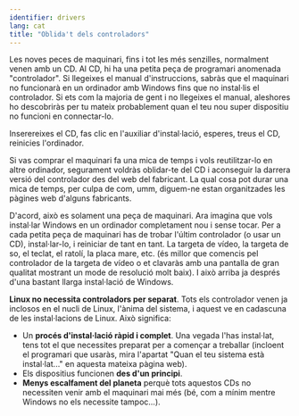 ```yaml
---
identifier: drivers
lang: cat
title: "Oblida't dels controladors"
---
```


Les noves peces de maquinari, fins i tot les més senzilles, normalment venen amb un CD. Al CD, hi ha una petita peça de programari anomenada "controlador". Si llegeixes el manual d'instruccions, sabràs que el maquinari no funcionarà en un ordinador amb Windows fins que no instal·lis el controlador. Si ets com la majoria de gent i no llegeixes el manual, aleshores ho descobriràs per tu mateix probablement quan el teu nou super dispositiu no funcioni en connectar-lo.

Inserereixes el CD, fas clic en l'auxiliar d'instal·lació, esperes, treus el CD, reinicies l'ordinador.

Si vas comprar el maquinari fa una mica de temps i vols reutilitzar-lo en altre ordinador, segurament voldràs oblidar-te del CD i aconseguir la darrera versió del controlador des del web del fabricant. La qual cosa pot durar una mica de temps, per culpa de com, umm, diguem-ne estan organitzades les pàgines web d'alguns fabricants.

D'acord, això es solament una peça de maquinari. Ara imagina que vols instal·lar Windows en un ordinador completament nou i sense tocar. Per a cada petita peça de maquinari has de trobar l'últim controlador (o usar un CD), instal·lar-lo, i reiniciar de tant en tant. La targeta de vídeo, la targeta de so, el teclat, el ratolí, la placa mare, etc. (és millor que comencis pel controlador de la targeta de vídeo o et clavaràs amb una pantalla de gran qualitat mostrant un mode de resolució molt baix). I això arriba ja després d'una bastant llarga instal·lació de Windows.

<b>Linux no necessita controladors per separat</b>. Tots els controlador venen ja inclosos en el nucli de Linux, l'ànima del sistema, i aquest ve en cadascuna de les instal·lacions de Linux. Això significa:

<ul>
<li>Un <b>procés d'instal·lació ràpid i complet</b>. Una vegada l'has instal·lat, tens tot el que necessites preparat per a començar a treballar (incloent el programari que usaràs, mira l'apartat "Quan el teu sistema està instal·lat..." en aquesta mateixa pàgina web).</li>
<li>Els dispositius funcionen <b>des d'un principi</b>.</li>
<li><b>Menys escalfament del planeta</b> perquè tots aquestos CDs no necessiten venir amb el maquinari mai més (bé, com a mínim mentre Windows no els necessite tampoc...).</li>
</ul>





